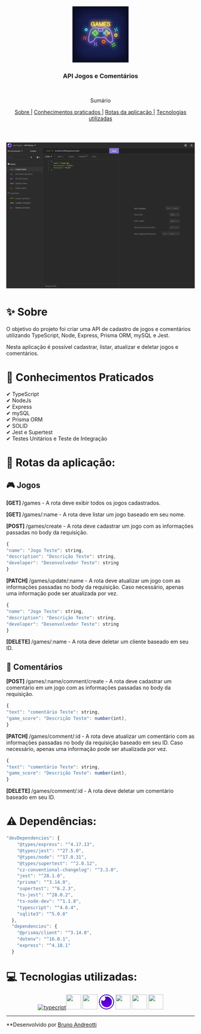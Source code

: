 <br />
<p align="center">
    <img src="./readme/controle.jpg" alt="Logo" width="150">

  <h3 align="center">API Jogos e Comentários</h3>
 <br />
  <p align="center">
     Sumário
      <p align="center">
  <a href="#sobre"> Sobre </a> |
  <a href="#conhecimentos-praticados"> Conhecimentos praticados </a> |
  <a href="#rotas-da-aplicação"> Rotas da aplicação </a> |
  <a href="#tecnologias-utilizadas"> Tecnologias utilizadas </a>      
       <br />
    <br />
    <h1 align="center">
    <img src="./readme/api.gif" alt="gif-readme">
 </h1>
  </p>
</p>

# ✨ Sobre

O objetivo do projeto foi criar uma API de cadastro de jogos e comentários utilizando TypeScript, Node, Express, Prisma ORM, mySQL e Jest.

Nesta aplicação é possível cadastrar, listar, atualizar e deletar jogos e comentários.

# 🧪 Conhecimentos Praticados

✔ TypeScript <br>
✔ NodeJs <br>
✔ Express <br>
✔ mySQL <br>
✔ Prisma ORM <br>
✔ SOLID <br>
✔ Jest e Supertest <br>
✔ Testes Unitários e Teste de Integração

# 🚦 Rotas da aplicação:

## 🎮 Jogos

<b>[GET] </b> /games - A rota deve exibir todos os jogos cadastrados.<br>

<b>[GET] </b> /games/:name - A rota deve listar um jogo baseado em seu nome.<br>

<b>[POST] </b> /games/create - A rota deve cadastrar um jogo com as informações passadas no body da requisição.<br>

```javascript
{
"name": "Jogo Teste": string,
"description": "Descrição Teste": string,
"developer": "Desenvolvedor Teste": string
}
```

<b>[PATCH] </b> /games/update/:name - A rota deve atualizar um jogo com as informações passadas no body da requisição. Caso necessário, apenas uma informação pode ser atualizada por vez.<br>

```javascript
{
"name": "Jogo Teste": string,
"description": "Descrição Teste": string,
"developer": "Desenvolvedor Teste": string
}
```

<b>[DELETE] </b> /games/:name - A rota deve deletar um cliente baseado em seu ID.<br>

## 📄 Comentários

<b>[POST] </b> /games/:name/comment/create - A rota deve cadastrar um comentário em um jogo com as informações passadas no body da requisição.<br>

```javascript
{
"text": "comentário Teste": string,
"game_score": "Descrição Teste": number(int),
}
```

<b>[PATCH] </b> /games/comment/:id - A rota deve atualizar um comentário com as informações passadas no body da requisição baseado em seu ID. Caso necessário, apenas uma informação pode ser atualizada por vez.<br>

```javascript
{
"text": "comentário Teste": string,
"game_score": "Descrição Teste": number(int),
}
```

<b>[DELETE] </b> /games/comment/:id - A rota deve deletar um comentário baseado em seu ID.<br>

# ⚠ Dependências:

```javascript
"devDependencies": {
    "@types/express": "^4.17.13",
    "@types/jest": "^27.5.0",
    "@types/node": "^17.0.31",
    "@types/supertest": "^2.0.12",
    "cz-conventional-changelog": "^3.3.0",
    "jest": "^28.1.0",
    "prisma": "^3.14.0",
    "supertest": "^6.2.3",
    "ts-jest": "^28.0.2",
    "ts-node-dev": "^1.1.8",
    "typescript": "^4.6.4",
    "sqlite3": "^5.0.8"
  },
  "dependencies": {
    "@prisma/client": "^3.14.0",
    "dotenv": "^16.0.1",
    "express": "^4.18.1"
  }
```

# 💻 Tecnologias utilizadas:

<p align="center">
<a href="https://www.typescriptlang.org"><img src="https://cdn.jsdelivr.net/gh/devicons/devicon/icons/typescript/typescript-original.svg" height="40" width="40" alt="typecript"/><a href="https://nodejs.org/en/"><img src="https://cdn.jsdelivr.net/gh/devicons/devicon/icons/nodejs/nodejs-original.svg" height="40" width="40" /></a> <a href="https://expressjs.com/pt-br/"><img src="https://img.shields.io/badge/Express.js-404D59?style=for-the-badge" height="40" width="40" /></a> <a href="https://insomnia.rest/download"><img src="https://raw.githubusercontent.com/brunoandreotti/biblioteca-backend/79c23c6a4bdd0bc6cb95463ee47741f2226cb0b1/readme/insomnia.svg" height="40" width="40" /></a> <a href="https://www.prisma.io"><img src="https://cdn.worldvectorlogo.com/logos/prisma-2.svg" height="40" width="40" /></a> <a href="https://www.mysql.com"><img src="https://cdn.jsdelivr.net/gh/devicons/devicon/icons/mysql/mysql-original-wordmark.svg" height="40" width="40" /></a> <a href="https://jestjs.io/pt-BR/"><img src="https://cdn.jsdelivr.net/gh/devicons/devicon/icons/jest/jest-plain.svg" height="40" width="40" /></a>
</p>

---

\*\*Desenvolvido por <a href="https://www.linkedin.com/in/bruno-andreotti/"> Bruno Andreotti</a>
